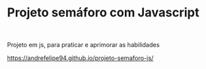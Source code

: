 <h1>Projeto semáforo com Javascript</h1><br>
<p> Projeto em js, para praticar e aprimorar as habilidades </p>

https://andrefelipe94.github.io/projeto-semaforo-js/

